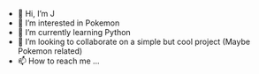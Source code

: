 - 👋 Hi, I’m J
- 👀 I’m interested in Pokemon
- 🌱 I’m currently learning Python
- 💞️ I’m looking to collaborate on a simple but cool project (Maybe Pokemon related)
- 📫 How to reach me ...

<!---
JK0d3r/JK0d3r is a ✨ special ✨ repository because its `README.md` (this file) appears on your GitHub profile.
You can click the Preview link to take a look at your changes.
--->
